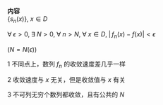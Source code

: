 **内容**  
$\{s_n(x)\},\;x\in D$  
  
$\forall\;\epsilon>0,\;\exists\;N>0,\;\forall\;n>N,\;\forall\;x\in D,\;|\,f_n(x)-f(x)|<\epsilon$  
  
$\left(N=N(\epsilon)\right)$  
  
1 不同点上，数列 $f_n$ 的收敛速度差几乎一样  
  
2 收敛速度与 $x$ 无关，但是收敛值与 $x$ 有关  
  
3 不可列无穷个数列都收敛，且有公共的 $N$  
